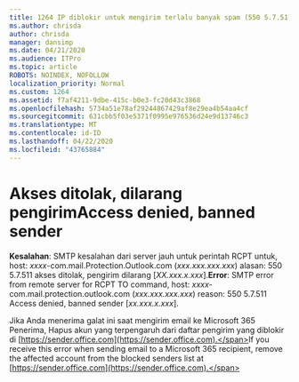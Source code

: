 ```yaml
---
title: 1264 IP diblokir untuk mengirim terlalu banyak spam (550 5.7.51)
ms.author: chrisda
author: chrisda
manager: dansimp
ms.date: 04/21/2020
ms.audience: ITPro
ms.topic: article
ROBOTS: NOINDEX, NOFOLLOW
localization_priority: Normal
ms.custom: 1264
ms.assetid: f7af4211-9dbe-415c-b0e3-fc20d43c3868
ms.openlocfilehash: 5734a51e78af29244867429af8e29ea4b54aa4cf
ms.sourcegitcommit: 631cbb5f03e5371f0995e976536d24e9d13746c3
ms.translationtype: MT
ms.contentlocale: id-ID
ms.lasthandoff: 04/22/2020
ms.locfileid: "43765884"
---
```

# <a name="access-denied-banned-sender"></a><span data-ttu-id="be9b3-102">Akses ditolak, dilarang pengirim</span><span class="sxs-lookup"><span data-stu-id="be9b3-102">Access denied, banned sender</span></span>

 <span data-ttu-id="be9b3-103">**Kesalahan**: SMTP kesalahan dari server jauh untuk perintah RCPT untuk, host: *xxxx*-com.mail.Protection.Outlook.com (*xxx.xxx.xxx.xxx*) alasan: 550 5.7.511 akses ditolak, pengirim dilarang [*XX.xxx.x.xxx*].</span><span class="sxs-lookup"><span data-stu-id="be9b3-103">**Error**: SMTP error from remote server for RCPT TO command, host: *xxxx*-com.mail.protection.outlook.com (*xxx.xxx.xxx.xxx*) reason: 550 5.7.511 Access denied, banned sender [*xx.xxx.x.xxx*].</span></span> 

<span data-ttu-id="be9b3-104">Jika Anda menerima galat ini saat mengirim email ke Microsoft 365 Penerima, Hapus akun yang terpengaruh dari daftar pengirim yang diblokir di [https://sender.office.com](https://sender.office.com).</span><span class="sxs-lookup"><span data-stu-id="be9b3-104">If you receive this error when sending email to a Microsoft 365 recipient, remove the affected account from the blocked senders list at [https://sender.office.com](https://sender.office.com).</span></span>
